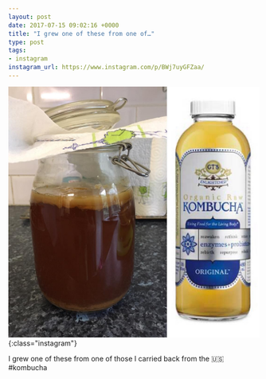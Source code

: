 ```yaml
---
layout: post
date: 2017-07-15 09:02:16 +0000
title: "I grew one of these from one of…"
type: post
tags:
- instagram
instagram_url: https://www.instagram.com/p/BWj7uyGFZaa/
---
```


![Instagram - BWj7uyGFZaa](/img/BWj7uyGFZaa.jpg){:class="instagram"}

I grew one of these from one of those I carried back from the 🇺🇸#kombucha
